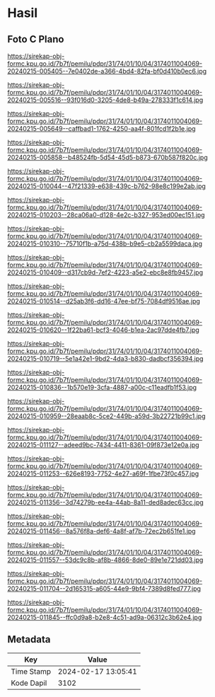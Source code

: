 # Hasil

## Foto C Plano

https://sirekap-obj-formc.kpu.go.id/7b7f/pemilu/pdpr/31/74/01/10/04/3174011004069-20240215-005405--7e0402de-a366-4bd4-82fa-bf0d410b0ec6.jpg

https://sirekap-obj-formc.kpu.go.id/7b7f/pemilu/pdpr/31/74/01/10/04/3174011004069-20240215-005516--93f016d0-3205-4de8-b49a-278333f1c614.jpg

https://sirekap-obj-formc.kpu.go.id/7b7f/pemilu/pdpr/31/74/01/10/04/3174011004069-20240215-005649--caffbad1-1762-4250-aa4f-801fcd1f2b1e.jpg

https://sirekap-obj-formc.kpu.go.id/7b7f/pemilu/pdpr/31/74/01/10/04/3174011004069-20240215-005858--b48524fb-5d54-45d5-b873-670b587f820c.jpg

https://sirekap-obj-formc.kpu.go.id/7b7f/pemilu/pdpr/31/74/01/10/04/3174011004069-20240215-010044--47f21339-e638-439c-b762-98e8c199e2ab.jpg

https://sirekap-obj-formc.kpu.go.id/7b7f/pemilu/pdpr/31/74/01/10/04/3174011004069-20240215-010203--28ca06a0-d128-4e2c-b327-953ed00ec151.jpg

https://sirekap-obj-formc.kpu.go.id/7b7f/pemilu/pdpr/31/74/01/10/04/3174011004069-20240215-010310--75710f1b-a75d-438b-b9e5-cb2a5599daca.jpg

https://sirekap-obj-formc.kpu.go.id/7b7f/pemilu/pdpr/31/74/01/10/04/3174011004069-20240215-010409--d317cb9d-7ef2-4223-a5e2-ebc8e8fb9457.jpg

https://sirekap-obj-formc.kpu.go.id/7b7f/pemilu/pdpr/31/74/01/10/04/3174011004069-20240215-010514--d25ab3f6-dd16-47ee-bf75-7084df9516ae.jpg

https://sirekap-obj-formc.kpu.go.id/7b7f/pemilu/pdpr/31/74/01/10/04/3174011004069-20240215-010620--1f22ba61-bcf3-4046-b1ea-2ac97dde4fb7.jpg

https://sirekap-obj-formc.kpu.go.id/7b7f/pemilu/pdpr/31/74/01/10/04/3174011004069-20240215-010719--5e1a42e1-9bd2-4da3-b830-dadbcf356394.jpg

https://sirekap-obj-formc.kpu.go.id/7b7f/pemilu/pdpr/31/74/01/10/04/3174011004069-20240215-010836--1b570e19-3cfa-4887-a00c-c11eadfb1f53.jpg

https://sirekap-obj-formc.kpu.go.id/7b7f/pemilu/pdpr/31/74/01/10/04/3174011004069-20240215-010959--28eaab8c-5ce2-449b-a59d-3b22721b99c1.jpg

https://sirekap-obj-formc.kpu.go.id/7b7f/pemilu/pdpr/31/74/01/10/04/3174011004069-20240215-011127--adeed9bc-7434-4411-8361-09f873e12e0a.jpg

https://sirekap-obj-formc.kpu.go.id/7b7f/pemilu/pdpr/31/74/01/10/04/3174011004069-20240215-011253--626e8193-7752-4e27-a69f-1fbe73f0c457.jpg

https://sirekap-obj-formc.kpu.go.id/7b7f/pemilu/pdpr/31/74/01/10/04/3174011004069-20240215-011356--3d74279b-ee4a-44ab-8a11-ded8adec63cc.jpg

https://sirekap-obj-formc.kpu.go.id/7b7f/pemilu/pdpr/31/74/01/10/04/3174011004069-20240215-011456--8a576f8a-def6-4a8f-af7b-72ec2b651fe1.jpg

https://sirekap-obj-formc.kpu.go.id/7b7f/pemilu/pdpr/31/74/01/10/04/3174011004069-20240215-011557--53dc9c8b-af8b-4866-8de0-89e1e721dd03.jpg

https://sirekap-obj-formc.kpu.go.id/7b7f/pemilu/pdpr/31/74/01/10/04/3174011004069-20240215-011704--2d165315-a605-44e9-9bf4-7389d8fed777.jpg

https://sirekap-obj-formc.kpu.go.id/7b7f/pemilu/pdpr/31/74/01/10/04/3174011004069-20240215-011845--ffc0d9a8-b2e8-4c51-ad9a-06312c3b62e4.jpg


## Metadata

| Key        | Value               |
| ---------- | ------------------- |
| Time Stamp | 2024-02-17 13:05:41 |
| Kode Dapil | 3102                |



